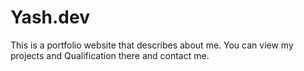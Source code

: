 # Yash.dev
This is a portfolio website that describes about me. You can view my projects and Qualification there and contact me.

